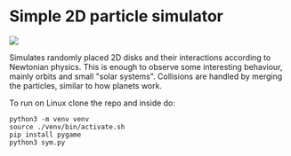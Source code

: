 # Simple 2D particle simulator

![](/home/ale/Pictures/markdown/2025-03-16T12:43:11,575036615-03:00.png)

Simulates randomly placed 2D disks and their interactions according to Newtonian physics. This is enough to observe some interesting behaviour, mainly orbits and small "solar systems". Collisions are handled by merging the particles, similar to how planets work.

To run on Linux clone the repo and inside do:

```
python3 -m venv venv
source ./venv/bin/activate.sh
pip install pygame
python3 sym.py
```

